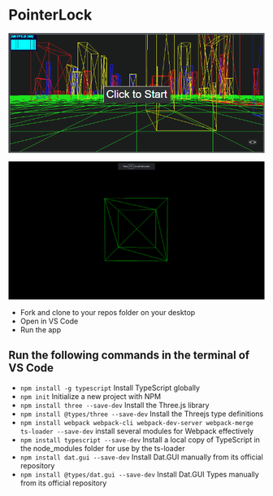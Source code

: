 # PointerLock

![Pointer_Lock](PointerLock.png)

![Pointer_Lock](Pointer_Lock.gif)

- Fork and clone to your repos folder on your desktop
- Open in VS Code
- Run the app

## Run the following commands in the terminal of VS Code

- `npm install -g typescript` Install TypeScript globally
- `npm init` Initialize a new project with NPM
- `npm install three --save-dev` Install the Three.js library
- `npm install @types/three --save-dev` Install the Threejs type definitions
- `npm install webpack webpack-cli webpack-dev-server webpack-merge ts-loader --save-dev` install several modules for Webpack effectively
- `npm install typescript --save-dev` Install a local copy of TypeScript in the node_modules folder for use by the ts-loader
- `npm install dat.gui --save-dev` Install Dat.GUI manually from its official repository
- `npm install @types/dat.gui --save-dev` Install Dat.GUI Types manually from its official repository
